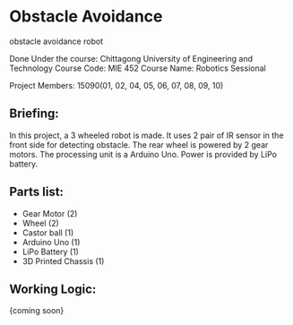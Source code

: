 # Obstacle Avoidance
obstacle avoidance robot

Done Under the course:
Chittagong University of Engineering and Technology
Course Code: MIE 452
Course Name: Robotics Sessional

Project Members: 15090(01, 02, 04, 05, 06, 07, 08, 09, 10)

## Briefing:
In this project, a 3 wheeled robot is made. It uses 2 pair of IR sensor in the front side for detecting obstacle.
The rear wheel is powered by 2 gear motors. The processing unit is a Arduino Uno. Power is provided by LiPo battery.

## Parts list:
- Gear Motor    (2)
- Wheel         (2)
- Castor ball   (1)
- Arduino Uno   (1)
- LiPo Battery  (1)
- 3D Printed Chassis (1)

## Working Logic:
{coming soon}
